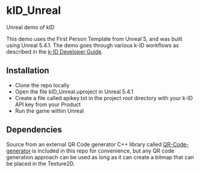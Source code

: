 # kID_Unreal
 Unreal demo of kID


This demo uses the First Person Template from Unreal 5, and was built using Unreal 5.4.1.  The demo goes through various k-ID workflows as described in the [k-ID Developer Guide](https://docs.google.com/document/d/12J5mkFZvE8LC6aUsSwuxUvuONAsYrQ0aR1yPdJOXrPE/edit#heading=h.a4uiiic96g9p).  

## Installation
- Clone the repo locally
- Open the file kID_Unreal.uproject in Unreal 5.4.1
- Create a file called apikey.txt in the project root directory with your k-ID API key from your Product
- Run the game within Unreal

## Dependencies
Source from an external QR Code generator C++ library called [QR-Code-generator](https://github.com/nayuki/QR-Code-generator) is included in this repo for convenience, but any QR code generation approach can be used as long as it can create a bitmap that can be placed in the Texture2D.  

